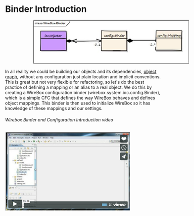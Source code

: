 # Binder Introduction

<img src="../images/binderIntro_WireboxBinder.jpg" style="margin-left:90px">

In all reality we could be building our objects and its dependencies, [object graph](http://en.wikipedia.org/wiki/Object_graph), without any configuration just plain location and implicit conventions. This is great but not very flexible for refactoring, so let's do the best practice of defining a mapping or an alias to a real object. We do this by creating a WireBox configuration binder (wirebox.system.ioc.config.Binder), which is a simple CFC that defines the way WireBox behaves and defines object mappings. This binder is then used to initialize WireBox so it has knowledge of these mappings and our settings.


###### Wirebox Binder and Configuration Introduction video
<a href="http://f.vimeocdn.com/p/flash/moogaloop/6.0.37/moogaloop.swf?clip_id=20938425&z=1424728141463"><img src="../images/binderIntro_VideoThumbnail.png" width="80%"></a>
